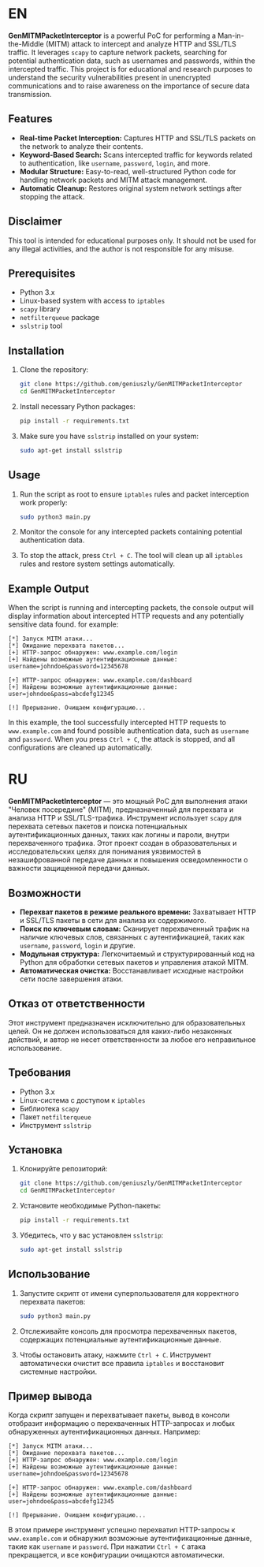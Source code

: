 
# EN
**GenMITMPacketInterceptor** is a powerful PoC for performing a Man-in-the-Middle (MITM) attack to intercept and analyze HTTP and SSL/TLS traffic. It leverages `scapy` to capture network packets, searching for potential authentication data, such as usernames and passwords, within the intercepted traffic. This project is for educational and research purposes to understand the security vulnerabilities present in unencrypted communications and to raise awareness on the importance of secure data transmission.

## Features
- **Real-time Packet Interception:** Captures HTTP and SSL/TLS packets on the network to analyze their contents.
- **Keyword-Based Search:** Scans intercepted traffic for keywords related to authentication, like `username`, `password`, `login`, and more.
- **Modular Structure:** Easy-to-read, well-structured Python code for handling network packets and MITM attack management.
- **Automatic Cleanup:** Restores original system network settings after stopping the attack.

## Disclaimer

This tool is intended for educational purposes only. It should not be used for any illegal activities, and the author is not responsible for any misuse.

## Prerequisites

- Python 3.x
- Linux-based system with access to `iptables`
- `scapy` library
- `netfilterqueue` package
- `sslstrip` tool

## Installation

1. Clone the repository:
    ```bash
    git clone https://github.com/geniuszly/GenMITMPacketInterceptor
    cd GenMITMPacketInterceptor
    ```

2. Install necessary Python packages:
    ```bash
    pip install -r requirements.txt
    ```

3. Make sure you have `sslstrip` installed on your system:
    ```bash
    sudo apt-get install sslstrip
    ```

## Usage

1. Run the script as root to ensure `iptables` rules and packet interception work properly:
    ```bash
    sudo python3 main.py
    ```

2. Monitor the console for any intercepted packets containing potential authentication data.

3. To stop the attack, press `Ctrl + C`. The tool will clean up all `iptables` rules and restore system settings automatically.

## Example Output

When the script is running and intercepting packets, the console output will display information about intercepted HTTP requests and any potentially sensitive data found. for example:

```
[*] Запуск MITM атаки...
[*] Ожидание перехвата пакетов...
[+] HTTP-запрос обнаружен: www.example.com/login
[+] Найдены возможные аутентификационные данные: username=johndoe&password=12345678

[+] HTTP-запрос обнаружен: www.example.com/dashboard
[+] Найдены возможные аутентификационные данные: user=johndoe&pass=abcdefg12345

[!] Прерывание. Очищаем конфигурацию...
```

In this example, the tool successfully intercepted HTTP requests to `www.example.com` and found possible authentication data, such as `username` and `password`. When you press `Ctrl + C`, the attack is stopped, and all configurations are cleaned up automatically.


# RU
**GenMITMPacketInterceptor** — это мощный PoC для выполнения атаки "Человек посередине" (MITM), предназначенный для перехвата и анализа HTTP и SSL/TLS-трафика. Инструмент использует `scapy` для перехвата сетевых пакетов и поиска потенциальных аутентификационных данных, таких как логины и пароли, внутри перехваченного трафика. Этот проект создан в образовательных и исследовательских целях для понимания уязвимостей в незашифрованной передаче данных и повышения осведомленности о важности защищенной передачи данных.

## Возможности

- **Перехват пакетов в режиме реального времени:** Захватывает HTTP и SSL/TLS пакеты в сети для анализа их содержимого.
- **Поиск по ключевым словам:** Сканирует перехваченный трафик на наличие ключевых слов, связанных с аутентификацией, таких как `username`, `password`, `login` и другие.
- **Модульная структура:** Легкочитаемый и структурированный код на Python для обработки сетевых пакетов и управления атакой MITM.
- **Автоматическая очистка:** Восстанавливает исходные настройки сети после завершения атаки.

## Отказ от ответственности

Этот инструмент предназначен исключительно для образовательных целей. Он не должен использоваться для каких-либо незаконных действий, и автор не несет ответственности за любое его неправильное использование.

## Требования

- Python 3.x
- Linux-система с доступом к `iptables`
- Библиотека `scapy`
- Пакет `netfilterqueue`
- Инструмент `sslstrip`

## Установка

1. Клонируйте репозиторий:
    ```bash
    git clone https://github.com/geniuszly/GenMITMPacketInterceptor
    cd GenMITMPacketInterceptor
    ```

2. Установите необходимые Python-пакеты:
    ```bash
    pip install -r requirements.txt
    ```

3. Убедитесь, что у вас установлен `sslstrip`:
    ```bash
    sudo apt-get install sslstrip
    ```

## Использование

1. Запустите скрипт от имени суперпользователя для корректного перехвата пакетов:
    ```bash
    sudo python3 main.py
    ```

2. Отслеживайте консоль для просмотра перехваченных пакетов, содержащих потенциальные аутентификационные данные.

3. Чтобы остановить атаку, нажмите `Ctrl + C`. Инструмент автоматически очистит все правила `iptables` и восстановит системные настройки.

## Пример вывода 

Когда скрипт запущен и перехватывает пакеты, вывод в консоли отобразит информацию о перехваченных HTTP-запросах и любых обнаруженных аутентификационных данных. Например:

```
[*] Запуск MITM атаки...
[*] Ожидание перехвата пакетов...
[+] HTTP-запрос обнаружен: www.example.com/login
[+] Найдены возможные аутентификационные данные: username=johndoe&password=12345678

[+] HTTP-запрос обнаружен: www.example.com/dashboard
[+] Найдены возможные аутентификационные данные: user=johndoe&pass=abcdefg12345

[!] Прерывание. Очищаем конфигурацию...
```

В этом примере инструмент успешно перехватил HTTP-запросы к `www.example.com` и обнаружил возможные аутентификационные данные, такие как `username` и `password`. При нажатии `Ctrl + C` атака прекращается, и все конфигурации очищаются автоматически.
